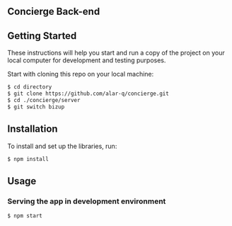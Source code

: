 ## Concierge Back-end

## Getting Started
These instructions will help you start and run a copy of the project on your local computer for development and testing purposes.

Start with cloning this repo on your local machine:

```sh
$ cd directory
$ git clone https://github.com/alar-q/concierge.git
$ cd ./concierge/server
$ git switch bizup
```

## Installation

To install and set up the libraries, run:
```sh    
$ npm install
```

## Usage

### Serving the app in development environment

```sh
$ npm start
```